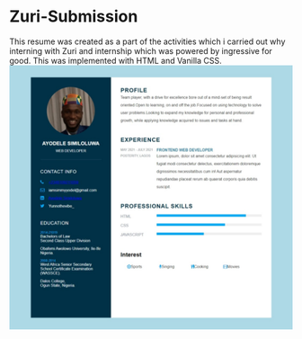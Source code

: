 # Zuri-Submission
This resume was created as a part of the activities which i carried out why interning with Zuri and internship which was powered by ingressive for good.
This was implemented with HTML and Vanilla CSS.
![](https://github.com/UncleSims/Zuri-Submission/blob/main/Web%20capture_20-8-2021_191910_.jpeg)
